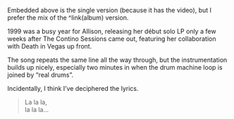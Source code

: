 Embedded above is the single version (because it has the video), but I prefer the mix of the ^link(album) version.

1999 was a busy year for Allison, releasing her début solo LP only a few weeks after The Contino Sessions came out, featuring her collaboration with Death in Vegas up front.

The song repeats the same line all the way through, but the instrumentation builds up nicely, especially two minutes in when the drum machine loop is joined by “real drums”.

Incidentally, I think I’ve deciphered the lyrics.

> La la la,  
> la la la...

